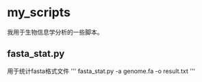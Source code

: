 # my_scripts
我用于生物信息学分析的一些脚本。
## fasta_stat.py
用于统计fasta格式文件
'''
fasta_stat.py -a genome.fa -o result.txt
'''

